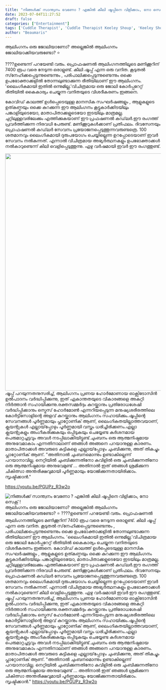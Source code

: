 ```yaml
---
title: "നിങ്ങൾക്ക് സാന്ത്വനം വേണോ ? എങ്കിൽ കീലി ഷൂപ്പിനെ വിളിക്കാം, നോ സെക്സ് !"
date: 2023-07-04T11:27:52
draft: false
categories: ["Entertainment"]
tags: ['Cuddle Therapist', 'Cuddle Therapist Keeley Shoup', 'Keeley Shoup']
author: "Beaumaris"
---
```


ആലിംഗനം ഒരു ജോലിയാണോ? അല്ലെങ്കില്‍ ആലിംഗനം ജോലിയാക്കിയവരുണ്ടോ? ⭐

????ഉണ്ടെന്ന് പറയേണ്ടി വരും. പ്രൊഫഷണല്‍ ആലിംഗനത്തിലൂടെ മണിക്കൂറിന് 7400 രൂപ വരെ നേടുന്ന ഒരാളുണ്ട്. കീലി ഷൂപ്പ് എന്ന ഒരു വനിത. കൂടുതല്‍ സ്‌നേഹിക്കപ്പെടുന്നുണ്ടെന്നും , പരിപാലിക്കപ്പെടുന്നുണ്ടെന്നും ഒക്കെ ഉപഭോക്താക്കളില്‍ തോന്നലുണ്ടാക്കുന്ന രീതിയിലാണ് ഈ ആലിംഗനം. 'ലൈംഗികമായി ഇതില്‍ ഒന്നുമില്ല.'വിചിത്രമായ ഒരു ജോലി കോര്‍പ്പറേറ്റ് രീതിയില്‍ കൈകാര്യം ചെയ്യുന്ന വനിതയുടെ വിശദീകരണം ഇങ്ങനെ.

കോവിഡ് കാലത്ത് ഉള്‍പ്പെടെയുള്ള മാനസിക സംഘര്‍ഷങ്ങളും , ആളുകളുടെ ഉത്കണ്ഠയും ഒക്കെ കുറക്കുന്ന ഈ ആലിംഗനം കൂട്ടുകാര്‍ക്കിടയിലും പങ്കാളിയുടെയോ, മാതാപിതാക്കളുടെയോ ഇടയിലും മാത്രമല്ല. ചുറ്റിലുള്ളവരിലേക്കും എത്തിക്കുകയാണ് ഈ പ്രഫഷണല്‍ കഡ്‌ലര്‍.ഈ രംഗത്ത് പ്രവര്‍ത്തിക്കുന്ന നിരവധി പേരുണ്ട്. മണിക്കൂറുകള്‍ക്കാണ് പ്രതിഫലം. ദിവസേനയും പ്രൊഫഷണല്‍ കഡ്‌ലര്‍ സേവനം പ്രയോജനപ്പെടുത്തുന്നവരുണ്ടത്രെ. 100 ശതമാനവും ലൈംഗികമായി ദുരുപയോഗം ചെയ്യില്ലെന്ന ഉറപ്പോടെയാണ് ഇവര്‍ സേവനം നല്‍കുന്നത്. എന്നാല്‍ വിചിത്രമായ അഭ്യര്‍ത്ഥനകളും ഉപഭോക്താക്കള്‍ നല്‍കാറുണ്ടെന്ന് കീലി വെളിപ്പെടുത്തുന്നു. ഏഴു വര്‍ഷമായി ഇവര്‍ ഈ രംഗത്തുണ്ട്‌.

<a href="https://cdn.boolokam.com/articles/2023/07/y44yyyy.jpg"><img class="size-full wp-image-402024 aligncenter" src="https://cdn.boolokam.com/articles/2023/07/y44yyyy.jpg" alt="" width="768" height="768" /></a>ഷൂപ്പ് പറയുന്നതനുസരിച്ച്, ആലിംഗനം പ്രണയ ഹോർമോണായ ഓക്സിടോസിൻ ഉൽപാദനം വർദ്ധിപ്പിക്കുന്നു, ഇത് ഏകാന്തതയുടെ വികാരങ്ങളെ അകറ്റി നിർത്താൻ സഹായിക്കുന്നു.രക്തസമ്മർദ്ദം കുറയ്ക്കാനും പ്രതിരോധശേഷി വർദ്ധിപ്പിക്കാനും സ്ട്രെസ് ഹോർമോൺ എന്നറിയപ്പെടുന്ന മനുഷ്യശരീരത്തിലെ കോർട്ടിസോളിന്റെ അളവ് കുറയ്ക്കാനും ആലിംഗനം സഹായിക്കും.ഷൂപ്പിന്റെ സേവനങ്ങൾ പൂർണ്ണമായും പ്ലാറ്റോണിക് ആണ്, ലൈംഗികതയില്ലാത്തവയാണ്, ക്ലയന്റുകൾ എല്ലായ്‌പ്പോഴും പൂർണ്ണമായി വസ്ത്രം ധരിച്ചിരിക്കണം.എല്ലാ ക്ലയന്റുകളും അംഗീകരിക്കുകയും ഒപ്പിടുകയും ചെയ്യേണ്ട കർശനമായ പെരുമാറ്റച്ചട്ടവും അവൾ നടപ്പിലാക്കിയിട്ടുണ്ട്.ചുംബനം ഒരു ആത്മനിഷ്ഠമായ അനുഭവമാകാം എന്നതിനാലാണ് ഞങ്ങൾ അങ്ങനെ പറയാനുള്ള കാരണം. മാതാപിതാക്കൾ അവരുടെ കുട്ടികളെ എല്ലായ്‌പ്പോഴും ചുംബിക്കുന്നു, അത് തികച്ചും പ്ലാറ്റോണിക് ആണ്. "അതിനാൽ ചുംബനമൊന്നും ഉണ്ടാകില്ലെന്ന് പറയാനാവില്ല. നെറ്റിയിൽ ചുംബിക്കുന്നതിനോ കവിളിൽ ഒരു ചുംബിക്കുന്നതിനോ ഒരു ആത്മനിഷ്ഠമായ അനുഭവമുണ്ട് ... അതിനാൽ ഇത് ഞങ്ങൾ ശ്രമിക്കുന്ന ചികിത്സാ അന്തരീക്ഷവുമായി പൂർണ്ണമായും യോജിക്കുന്നതായിരിക്കാം. സൃഷ്ടിക്കാൻ."

https://youtu.be/PGUPz_R3w2o


![നിങ്ങൾക്ക് സാന്ത്വനം വേണോ ? എങ്കിൽ കീലി ഷൂപ്പിനെ വിളിക്കാം, നോ സെക്സ് !](https://cdn.boolokam.com/articles/2023/07/y44yyyy.jpg)ആലിംഗനം ഒരു ജോലിയാണോ? അല്ലെങ്കില്‍ ആലിംഗനം ജോലിയാക്കിയവരുണ്ടോ? ⭐ ????ഉണ്ടെന്ന് പറയേണ്ടി വരും. പ്രൊഫഷണല്‍ ആലിംഗനത്തിലൂടെ മണിക്കൂറിന് 7400 രൂപ വരെ നേടുന്ന ഒരാളുണ്ട്. കീലി ഷൂപ്പ് എന്ന ഒരു വനിത. കൂടുതല്‍ സ്‌നേഹിക്കപ്പെടുന്നുണ്ടെന്നും , പരിപാലിക്കപ്പെടുന്നുണ്ടെന്നും ഒക്കെ ഉപഭോക്താക്കളില്‍ തോന്നലുണ്ടാക്കുന്ന രീതിയിലാണ് ഈ ആലിംഗനം. 'ലൈംഗികമായി ഇതില്‍ ഒന്നുമില്ല.'വിചിത്രമായ ഒരു ജോലി കോര്‍പ്പറേറ്റ് രീതിയില്‍ കൈകാര്യം ചെയ്യുന്ന വനിതയുടെ വിശദീകരണം ഇങ്ങനെ. കോവിഡ് കാലത്ത് ഉള്‍പ്പെടെയുള്ള മാനസിക സംഘര്‍ഷങ്ങളും , ആളുകളുടെ ഉത്കണ്ഠയും ഒക്കെ കുറക്കുന്ന ഈ ആലിംഗനം കൂട്ടുകാര്‍ക്കിടയിലും പങ്കാളിയുടെയോ, മാതാപിതാക്കളുടെയോ ഇടയിലും മാത്രമല്ല. ചുറ്റിലുള്ളവരിലേക്കും എത്തിക്കുകയാണ് ഈ പ്രഫഷണല്‍ കഡ്‌ലര്‍.ഈ രംഗത്ത് പ്രവര്‍ത്തിക്കുന്ന നിരവധി പേരുണ്ട്. മണിക്കൂറുകള്‍ക്കാണ് പ്രതിഫലം. ദിവസേനയും പ്രൊഫഷണല്‍ കഡ്‌ലര്‍ സേവനം പ്രയോജനപ്പെടുത്തുന്നവരുണ്ടത്രെ. 100 ശതമാനവും ലൈംഗികമായി ദുരുപയോഗം ചെയ്യില്ലെന്ന ഉറപ്പോടെയാണ് ഇവര്‍ സേവനം നല്‍കുന്നത്. എന്നാല്‍ വിചിത്രമായ അഭ്യര്‍ത്ഥനകളും ഉപഭോക്താക്കള്‍ നല്‍കാറുണ്ടെന്ന് കീലി വെളിപ്പെടുത്തുന്നു. ഏഴു വര്‍ഷമായി ഇവര്‍ ഈ രംഗത്തുണ്ട്‌. [](https://cdn.boolokam.com/articles/2023/07/y44yyyy.jpg)ഷൂപ്പ് പറയുന്നതനുസരിച്ച്, ആലിംഗനം പ്രണയ ഹോർമോണായ ഓക്സിടോസിൻ ഉൽപാദനം വർദ്ധിപ്പിക്കുന്നു, ഇത് ഏകാന്തതയുടെ വികാരങ്ങളെ അകറ്റി നിർത്താൻ സഹായിക്കുന്നു.രക്തസമ്മർദ്ദം കുറയ്ക്കാനും പ്രതിരോധശേഷി വർദ്ധിപ്പിക്കാനും സ്ട്രെസ് ഹോർമോൺ എന്നറിയപ്പെടുന്ന മനുഷ്യശരീരത്തിലെ കോർട്ടിസോളിന്റെ അളവ് കുറയ്ക്കാനും ആലിംഗനം സഹായിക്കും.ഷൂപ്പിന്റെ സേവനങ്ങൾ പൂർണ്ണമായും പ്ലാറ്റോണിക് ആണ്, ലൈംഗികതയില്ലാത്തവയാണ്, ക്ലയന്റുകൾ എല്ലായ്‌പ്പോഴും പൂർണ്ണമായി വസ്ത്രം ധരിച്ചിരിക്കണം.എല്ലാ ക്ലയന്റുകളും അംഗീകരിക്കുകയും ഒപ്പിടുകയും ചെയ്യേണ്ട കർശനമായ പെരുമാറ്റച്ചട്ടവും അവൾ നടപ്പിലാക്കിയിട്ടുണ്ട്.ചുംബനം ഒരു ആത്മനിഷ്ഠമായ അനുഭവമാകാം എന്നതിനാലാണ് ഞങ്ങൾ അങ്ങനെ പറയാനുള്ള കാരണം. മാതാപിതാക്കൾ അവരുടെ കുട്ടികളെ എല്ലായ്‌പ്പോഴും ചുംബിക്കുന്നു, അത് തികച്ചും പ്ലാറ്റോണിക് ആണ്. "അതിനാൽ ചുംബനമൊന്നും ഉണ്ടാകില്ലെന്ന് പറയാനാവില്ല. നെറ്റിയിൽ ചുംബിക്കുന്നതിനോ കവിളിൽ ഒരു ചുംബിക്കുന്നതിനോ ഒരു ആത്മനിഷ്ഠമായ അനുഭവമുണ്ട് ... അതിനാൽ ഇത് ഞങ്ങൾ ശ്രമിക്കുന്ന ചികിത്സാ അന്തരീക്ഷവുമായി പൂർണ്ണമായും യോജിക്കുന്നതായിരിക്കാം. സൃഷ്ടിക്കാൻ." https://youtu.be/PGUPz_R3w2o
